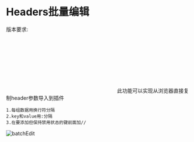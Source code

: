 # Headers批量编辑

版本要求: <Badge text="2023.1.6" />

<svg class="icon svg-icon" aria-hidden="true"><use xlink:href="#icon-bulkEdit"></use></svg> 此功能可以实现从浏览器直接复制header参数导入到插件

```
1.每组数据用换行符分隔
2.key和value用:分隔
3.在要添加但保持禁用状态的键前面加//
```

![batchEdit](/img/2023.1.6/batchEdit.png)
